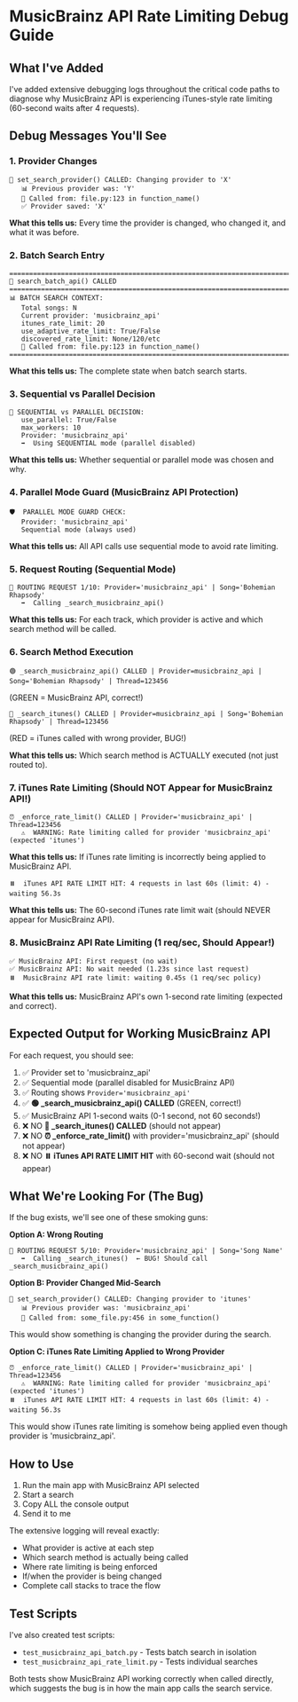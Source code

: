 # MusicBrainz API Rate Limiting Debug Guide

## What I've Added

I've added extensive debugging logs throughout the critical code paths to diagnose why MusicBrainz API is experiencing iTunes-style rate limiting (60-second waits after 4 requests).

## Debug Messages You'll See

### 1. Provider Changes
```
🔧 set_search_provider() CALLED: Changing provider to 'X'
   📊 Previous provider was: 'Y'
   📍 Called from: file.py:123 in function_name()
   ✅ Provider saved: 'X'
```
**What this tells us:** Every time the provider is changed, who changed it, and what it was before.

### 2. Batch Search Entry
```
================================================================================
🚀 search_batch_api() CALLED
================================================================================
📊 BATCH SEARCH CONTEXT:
   Total songs: N
   Current provider: 'musicbrainz_api'
   itunes_rate_limit: 20
   use_adaptive_rate_limit: True/False
   discovered_rate_limit: None/120/etc
   📍 Called from: file.py:123 in function_name()
================================================================================
```
**What this tells us:** The complete state when batch search starts.

### 3. Sequential vs Parallel Decision
```
🔀 SEQUENTIAL vs PARALLEL DECISION:
   use_parallel: True/False
   max_workers: 10
   Provider: 'musicbrainz_api'
   ➡️  Using SEQUENTIAL mode (parallel disabled)
```
**What this tells us:** Whether sequential or parallel mode was chosen and why.

### 4. Parallel Mode Guard (MusicBrainz API Protection)
```
🛡️  PARALLEL MODE GUARD CHECK:
   Provider: 'musicbrainz_api'
   Sequential mode (always used)
```
**What this tells us:** All API calls use sequential mode to avoid rate limiting.

### 5. Request Routing (Sequential Mode)
```
🔀 ROUTING REQUEST 1/10: Provider='musicbrainz_api' | Song='Bohemian Rhapsody'
   ➡️  Calling _search_musicbrainz_api()
```
**What this tells us:** For each track, which provider is active and which search method will be called.

### 6. Search Method Execution
```
🟢 _search_musicbrainz_api() CALLED | Provider=musicbrainz_api | Song='Bohemian Rhapsody' | Thread=123456
```
(GREEN = MusicBrainz API, correct!)

```
🔴 _search_itunes() CALLED | Provider=musicbrainz_api | Song='Bohemian Rhapsody' | Thread=123456
```
(RED = iTunes called with wrong provider, BUG!)

**What this tells us:** Which search method is ACTUALLY executed (not just routed to).

### 7. iTunes Rate Limiting (Should NOT Appear for MusicBrainz API!)
```
⏰ _enforce_rate_limit() CALLED | Provider='musicbrainz_api' | Thread=123456
   ⚠️  WARNING: Rate limiting called for provider 'musicbrainz_api' (expected 'itunes')
```
**What this tells us:** If iTunes rate limiting is incorrectly being applied to MusicBrainz API.

```
⏸️  iTunes API RATE LIMIT HIT: 4 requests in last 60s (limit: 4) - waiting 56.3s
```
**What this tells us:** The 60-second iTunes rate limit wait (should NEVER appear for MusicBrainz API).

### 8. MusicBrainz API Rate Limiting (1 req/sec, Should Appear!)
```
✅ MusicBrainz API: First request (no wait)
✅ MusicBrainz API: No wait needed (1.23s since last request)
⏸️  MusicBrainz API rate limit: waiting 0.45s (1 req/sec policy)
```
**What this tells us:** MusicBrainz API's own 1-second rate limiting (expected and correct).

## Expected Output for Working MusicBrainz API

For each request, you should see:
1. ✅ Provider set to 'musicbrainz_api'
2. ✅ Sequential mode (parallel disabled for MusicBrainz API)
3. ✅ Routing shows `Provider='musicbrainz_api'`
4. ✅ **🟢 _search_musicbrainz_api() CALLED** (GREEN, correct!)
5. ✅ MusicBrainz API 1-second waits (0-1 second, not 60 seconds!)
6. ❌ NO **🔴 _search_itunes() CALLED** (should not appear)
7. ❌ NO **⏰ _enforce_rate_limit()** with provider='musicbrainz_api' (should not appear)
8. ❌ NO **⏸️ iTunes API RATE LIMIT HIT** with 60-second wait (should not appear)

## What We're Looking For (The Bug)

If the bug exists, we'll see one of these smoking guns:

**Option A: Wrong Routing**
```
🔀 ROUTING REQUEST 5/10: Provider='musicbrainz_api' | Song='Song Name'
   ➡️  Calling _search_itunes()  ← BUG! Should call _search_musicbrainz_api()
```

**Option B: Provider Changed Mid-Search**
```
🔧 set_search_provider() CALLED: Changing provider to 'itunes'
   📊 Previous provider was: 'musicbrainz_api'
   📍 Called from: some_file.py:456 in some_function()
```
This would show something is changing the provider during the search.

**Option C: iTunes Rate Limiting Applied to Wrong Provider**
```
⏰ _enforce_rate_limit() CALLED | Provider='musicbrainz_api' | Thread=123456
   ⚠️  WARNING: Rate limiting called for provider 'musicbrainz_api' (expected 'itunes')
⏸️  iTunes API RATE LIMIT HIT: 4 requests in last 60s (limit: 4) - waiting 56.3s
```
This would show iTunes rate limiting is somehow being applied even though provider is 'musicbrainz_api'.

## How to Use

1. Run the main app with MusicBrainz API selected
2. Start a search
3. Copy ALL the console output
4. Send it to me

The extensive logging will reveal exactly:
- What provider is active at each step
- Which search method is actually being called
- Where rate limiting is being enforced
- If/when the provider is being changed
- Complete call stacks to trace the flow

## Test Scripts

I've also created test scripts:
- `test_musicbrainz_api_batch.py` - Tests batch search in isolation
- `test_musicbrainz_api_rate_limit.py` - Tests individual searches

Both tests show MusicBrainz API working correctly when called directly, which suggests the bug is in how the main app calls the search service.
